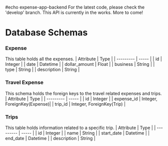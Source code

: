 
#echo expense-app-backend
For the latest code, please check the 'develop' branch. This API is currently in the works. More to come!

# Database Schemas

### Expense
This table holds all the expenses.
| Attribute | Type |
| --------- | ----- |
| id | Integer |
| date | Datetime |
| dollar_amount | Float |
| business | String |
| type | String |
| description | String |


### Travel Expense
This schema holds the foreign keys to the travel
related expenses and trips.
| Attribute | Type |
| --------- | ----- |
| id | Integer |
| expense_id | Integer, ForeignKey(Expense)|
| trip_id | Integer, ForeignKey(Trip) |


### Trips
This table holds information related to a specific
trip.
| Attribute | Type |
| --------- | ----- |
| id | Integer |
| name | String |
| start_date | Datetime |
| end_date | Datetime | 
| description | String |

